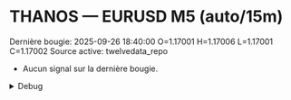 # THANOS — EURUSD M5 (auto/15m)
Dernière bougie: 2025-09-26 18:40:00  O=1.17001  H=1.17006  L=1.17001  C=1.17002
Source active: twelvedata_repo

- Aucun signal sur la dernière bougie.

<details><summary>Debug</summary>

- TD_API_KEY manquant.

</details>